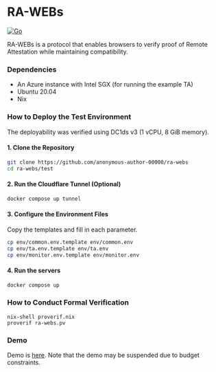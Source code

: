 # RA-WEBs
[![Go](https://github.com/anonymous-author-00000/ra-webs/actions/workflows/go.yml/badge.svg)](https://github.com/anonymous-author-00000/ra-webs/actions/workflows/go.yml)

RA-WEBs is a protocol that enables browsers to verify proof of Remote Attestation while maintaining compatibility.

### Dependencies

- An Azure instance with Intel SGX (for running the example TA)
- Ubuntu 20.04
- Nix

### How to Deploy the Test Environment

The deployability was verified using DC1ds v3 (1 vCPU, 8 GiB memory).

#### 1. Clone the Repository

```bash
git clone https://github.com/anonymous-author-00000/ra-webs
cd ra-webs/test
```

#### 2. Run the Cloudflare Tunnel (Optional)


```sh
docker compose up tunnel
```

#### 3. Configure the Environment Files

Copy the templates and fill in each parameter.

```sh
cp env/common.env.template env/common.env
cp env/ta.env.template env/ta.env
cp env/monitor.env.template env/monitor.env
```


#### 4. Run the servers

```sh
docker compose up
```


### How to Conduct Formal Verification

```
nix-shell proverif.nix
proverif ra-webs.pv
```

### Demo

Demo is [here](https://ra-webs-demo-0.eastus.cloudapp.azure.com).
Note that the demo may be suspended due to budget constraints.